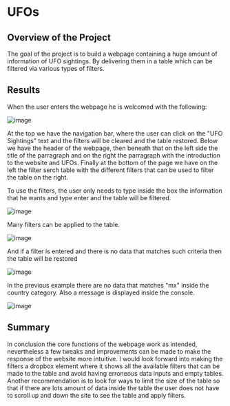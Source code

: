 # UFOs
## Overview of the Project
The goal of the project is to build a webpage containing a huge amount of information of UFO sightings. By delivering them in a table which can be filtered via various types of filters.

## Results
When the user enters the webpage he is welcomed with the following:

![image](https://user-images.githubusercontent.com/89402038/143895258-eb3aea56-b231-4eaf-b326-1b31408f62c9.png)

At the top we have the navigation bar, where the user can click on the "UFO Sightings" text and the filters will be cleared and the table restored. Below we have the header of the webpage, then beneath that on the left side the title of the parragraph and on the right the parragraph with the introduction to the website and UFOs. Finally at the bottom of the page we have on the left the filter serch table with the different filters that can be used to filter the table on the right.

To use the filters, the user only needs to type inside the box the information that he wants and type enter and the table will be filtered.

![image](https://user-images.githubusercontent.com/89402038/143895883-863a2d1e-ebd7-41aa-a3bb-d3b9de91cddb.png)

Many filters can be applied to the table.

![image](https://user-images.githubusercontent.com/89402038/143896036-e41a7c3c-65c8-494e-bd42-ceee47aec124.png)

And if a filter is entered and there is no data that matches such criteria then the table will be restored

![image](https://user-images.githubusercontent.com/89402038/143896176-48983d21-0c14-4ebb-bbbb-48b59c053389.png)

In the previous example there are no data that matches "mx" inside the country category. Also a message is displayed inside the console.

![image](https://user-images.githubusercontent.com/89402038/143896376-f8ba1937-9e23-4500-ae63-cbb0d0fa916a.png)

## Summary
In conclusion the core functions of the webpage work as intended, nevertheless a few tweaks and improvements can be made to make the response of the website more intuitive. I would look forward into making the filters a dropbox element where it shows all the available filters that can be made to the table and avoid having erroneous data inputs and empty tables. Another recommendation is to look for ways to limit the size of the table so that if there are lots amount of data inside the table the user does not have to scroll up and down the site to see the table and apply filters.

